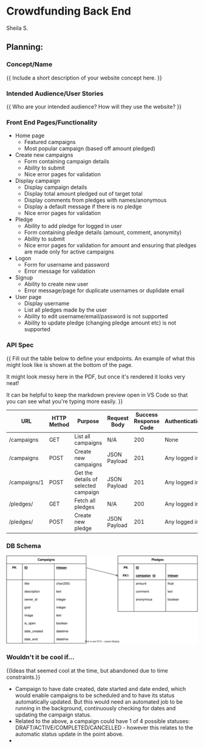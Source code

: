 # Crowdfunding Back End
Sheila S.

## Planning:
### Concept/Name
{{ Include a short description of your website concept here. }}

### Intended Audience/User Stories
{{ Who are your intended audience? How will they use the website? }}

### Front End Pages/Functionality
- Home page
    - Featured campaigns
    - Most popular campaign (based off amount pledged)
- Create new campaigns
    - Form containing campaign details
    - Ability to submit
    - Nice error pages for validation
- Display campaign
    - Display campaign details
    - Display total amount pledged out of target total
    - Display comments from pledges with names/anonymous
    - Display a default message if there is no pledge
    - Nice error pages for validation
- Pledge
    - Ability to add pledge for logged in user
    - Form containing pledge details (amount, comment, anonymity)
    - Ability to submit
    - Nice error pages for validation for amount and ensuring that pledges are made only for active campaigns
- Logon
    - Form for username and password
    - Error message for validation
- Signup
    - Ability to create new user
    - Error message/page for duplicate usernames or duplidate email
- User page
    - Display username
    - List all pledges made by the user
    - Ability to edit username/email/password is not supported
    - Ability to update pledge (changing pledge amount etc) is not supported 

### API Spec
{{ Fill out the table below to define your endpoints. An example of what this might look like is shown at the bottom of the page. 

It might look messy here in the PDF, but once it's rendered it looks very neat! 

It can be helpful to keep the markdown preview open in VS Code so that you can see what you're typing more easily. }}

| URL          | HTTP Method | Purpose                              | Request Body | Success Response Code | Authentication/Authorisation |
| ------------ | ----------- | ------------------------------------ | ------------ | --------------------- | ---------------------------- |
| /campaigns   | GET         | List all campaigns                   | N/A          | 200                   | None                         |
| /campaigns   | POST        | Create new campaigns                 | JSON Payload | 201                   | Any logged in user           |
| /campaigns/1 | POST        | Get the details of selected campaign | JSON Payload | 201                   | Any logged in user           |
| /pledges/    | GET         | Fetch all pledges                    | N/A          | 200                   | Any logged in user           |
| /pledges/    | POST        | Create new pledge                    | JSON Payload | 201                   | Any logged in user           |


### DB Schema
![]( ./database.drawio.svg )


### Wouldn't it be cool if...

{{Ideas that seemed cool at the time, but abandoned due to time constraints.}}

- Campaign to have date created, date started and date ended, which would enable campaigns to be scheduled and to have its status automatically updated. But this would need an automated job to be running in the background, continuously checking for dates and updating the campaign status.
- Related to the above, a campaign could have 1 of 4 possible statuses: DRAFT/ACTIVE/COMPLETED/CANCELLED - however this relates to the automatic status update in the point above.
- 